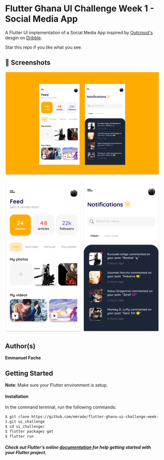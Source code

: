# Flutter Ghana UI Challenge Week 1 - Social Media App

A Flutter UI implementation of a Social Media App inspired by <a href="https://dribbble.com/outcrowd">Outcroud's</a> desgin on <a href="https://dribbble.com/shots/6659481-Mobile-app-Social-media-network">Dribble</a>.


Star this repo if you like what you see.

## 📸 Screenshots

<img src="screenshots/banner.png"/>

<img src="screenshots/1.png" width="250"/> <img src="screenshots/2.png" width="250"/>


## Author(s)
**Emmanuel Fache**

## Getting Started

**Note**: Make sure your Flutter environment is setup.
#### Installation

In the command terminal, run the following commands:

    $ git clone https://github.com/emrade/flutter-ghana-ui-challenge-week-1.git ui_challenge
    $ cd ui_challenge/
    $ flutter packages get
    $ flutter run

##### Check out Flutter’s online [documentation](http://flutter.io/) for help getting started with your Flutter project.
